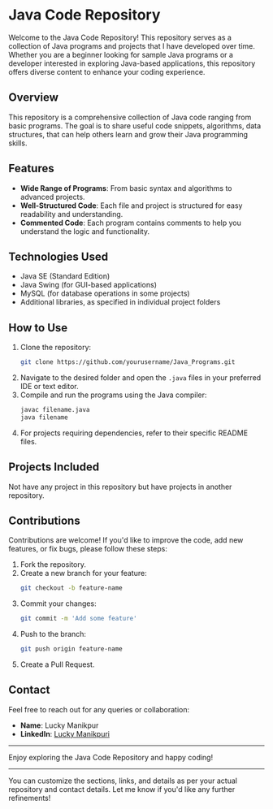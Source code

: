 # Java Code Repository

Welcome to the Java Code Repository! This repository serves as a collection of Java programs and projects that I have developed over time. Whether you are a beginner looking for sample Java programs or a developer interested in exploring Java-based applications, this repository offers diverse content to enhance your coding experience.

## Overview

This repository is a comprehensive collection of Java code ranging from basic programs. The goal is to share useful code snippets, algorithms, data structures, that can help others learn and grow their Java programming skills.

## Features

- **Wide Range of Programs**: From basic syntax and algorithms to advanced projects.
- **Well-Structured Code**: Each file and project is structured for easy readability and understanding.
- **Commented Code**: Each program contains comments to help you understand the logic and functionality.

## Technologies Used

- Java SE (Standard Edition)
- Java Swing (for GUI-based applications)
- MySQL (for database operations in some projects)
- Additional libraries, as specified in individual project folders

## How to Use

1. Clone the repository:
    ```bash
    git clone https://github.com/yourusername/Java_Programs.git
    ```
2. Navigate to the desired folder and open the `.java` files in your preferred IDE or text editor.
3. Compile and run the programs using the Java compiler:
    ```bash
    javac filename.java
    java filename
    ```
4. For projects requiring dependencies, refer to their specific README files.

## Projects Included

Not have any project in this repository but have projects in another repository.

## Contributions

Contributions are welcome! If you'd like to improve the code, add new features, or fix bugs, please follow these steps:
1. Fork the repository.
2. Create a new branch for your feature:
   ```bash
   git checkout -b feature-name
   ```
3. Commit your changes:
   ```bash
   git commit -m 'Add some feature'
   ```
4. Push to the branch:
   ```bash
   git push origin feature-name
   ```
5. Create a Pull Request.

## Contact

Feel free to reach out for any queries or collaboration:

- **Name**: Lucky Manikpur    
- **LinkedIn**: [Lucky Manikpuri](https://www.linkedin.com/in/lucky-manikpuri-49804927b/)

---

Enjoy exploring the Java Code Repository and happy coding!

---

You can customize the sections, links, and details as per your actual repository and contact details. Let me know if you'd like any further refinements!
